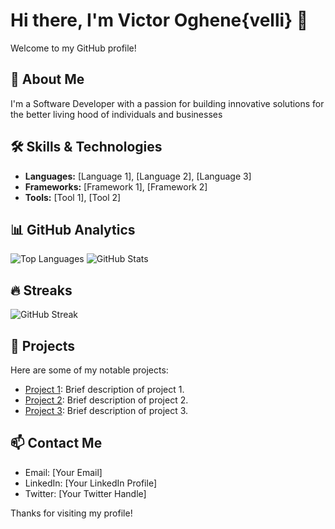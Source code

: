 # Hi there, I'm Victor Oghene{velli} 👋

Welcome to my GitHub profile!

## 🚀 About Me
I'm a Software Developer with a passion for building innovative solutions for the better living hood of individuals and businesses

## 🛠️ Skills & Technologies
- **Languages:** [Language 1], [Language 2], [Language 3]
- **Frameworks:** [Framework 1], [Framework 2]
- **Tools:** [Tool 1], [Tool 2]

## 📊 GitHub Analytics
![Top Languages](https://github-readme-stats.vercel.app/api/top-langs/?username=machiavellai&layout=compact&theme=radical)
![GitHub Stats](https://github-readme-stats.vercel.app/api?username=machiavellai&show_icons=true&theme=radical)

## 🔥 Streaks
![GitHub Streak](https://github-readme-streak-stats.herokuapp.com/?user=machiavellai&theme=radical)

## 📂 Projects
Here are some of my notable projects:
- [Project 1](https://github.com/machiavellai/project1): Brief description of project 1.
- [Project 2](https://github.com/machiavellai/project2): Brief description of project 2.
- [Project 3](https://github.com/machiavellai/project3): Brief description of project 3.

## 📫 Contact Me
- Email: [Your Email]
- LinkedIn: [Your LinkedIn Profile]
- Twitter: [Your Twitter Handle]

Thanks for visiting my profile!

